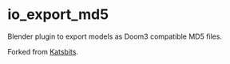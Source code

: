 io_export_md5
=============

Blender plugin to export models as Doom3 compatible MD5 files.

Forked from [Katsbits](http://www.katsbits.com/files/md5/io_export_md5-259.zip).